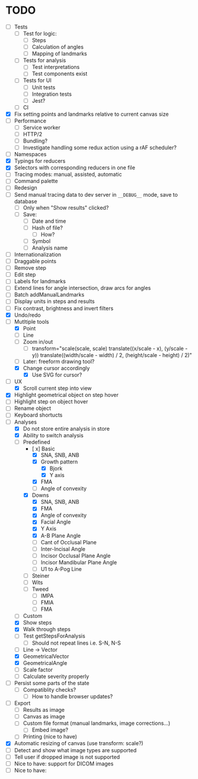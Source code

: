 TODO
=======
* [ ] Tests
  * [ ] Test for logic:
    * [ ] Steps
    * [ ] Calculation of angles
    * [ ] Mapping of landmarks
  * [ ] Tests for analysis
    * [ ] Test interpretations
    * [ ] Test components exist
  * [ ] Tests for UI
    * [ ] Unit tests
    * [ ] Integration tests
    * [ ] Jest?
  * [ ] CI
* [x] Fix setting points and landmarks relative to current canvas size
* [ ] Performance
  * [ ] Service worker
  * [ ] HTTP/2
  * [ ] Bundling?
  * [ ] Investigate handling some redux action using a rAF scheduler?
* [ ] Namespaces
* [x] Typings for reducers
* [x] Selectors with corresponding reducers in one file
* [ ] Tracing modes: manual, assisted, automatic
* [ ] Command palette
* [ ] Redesign
* [ ] Send manual tracing data to dev server in `__DEBUG__` mode, save to database
  * [ ] Only when "Show results" clicked?
  * [ ] Save:
    * [ ] Date and time
    * [ ] Hash of file?
      * [ ] How?
    * [ ] Symbol
    * [ ] Analysis name
* [ ] Internationalization
* [ ] Draggable points
* [ ] Remove step
* [ ] Edit step
* [ ] Labels for landmarks
* [ ] Extend lines for angle intersection, draw arcs for angles
* [ ] Batch addManualLandmarks
* [ ] Display units in steps and results
* [ ] Fix contrast, brightness and invert filters
* [x] Undo/redo
* [ ] Mutltiple tools
  * [x] Point
  * [ ] Line
  * [ ] Zoom in/out
    * [ ] transform="scale(scale, scale) translate((x/scale - x), (y/scale - y)) translate((width/scale - width) / 2, (height/scale - height) / 2)"
  * [ ] Later: freeform drawing tool?
  * [x] Change cursor accordingly
    * [x] Use SVG for cursor?
* [ ] UX
  * [x] Scroll current step into view
* [x] Highlight geometrical object on step hover
* [ ] Highlight step on object hover
* [ ] Rename object
* [ ] Keyboard shortucts
* [ ] Analyses
  * [x] Do not store entire analysis in store
  * [x] Ability to switch analysis
  * [ ] Predefined
    * [ x] Basic
      * [x] SNA, SNB, ANB
      * [x] Growth pattern
        * [x] Bjork
        * [x] Y axis
      * [x] FMA
      * [ ] Angle of convexity
    * [x] Downs
      * [x] SNA, SNB, ANB
      * [x] FMA
      * [x] Angle of convexity
      * [x] Facial Angle
      * [x] Y Axis
      * [x] A-B Plane Angle
      * [ ] Cant of Occlusal Plane
      * [ ] Inter-Incisal Angle
      * [ ] Incisor Occlusal Plane Angle
      * [ ] Incisor Mandibular Plane Angle
      * [ ] U1 to A-Pog Line
    * [ ] Steiner
    * [ ] Wits
    * [ ] Tweed
      * [ ] IMPA
      * [ ] FMIA
      * [ ] FMA
  * [ ] Custom
  * [x] Show steps
  * [x] Walk through steps
  * [ ] Test getStepsForAnalysis
    * [ ] Should not repeat lines i.e. S-N, N-S
  * [ ] Line -> Vector
  * [x] GeometricalVector
  * [x] GeometricalAngle
  * [ ] Scale factor
  * [ ] Calculate severity properly
* [ ] Persist some parts of the state
  * [ ] Compatiblity checks?
    * [ ] How to handle browser updates? 
* [ ] Export
  * [ ] Results as image
  * [ ] Canvas as image
  * [ ] Custom file format (manual landmarks, image corrections...)
    * [ ] Embed image?
  * [ ] Printing (nice to have)
* [x] Automatic resizing of canvas (use transform: scale?)
* [ ] Detect and show what image types are supported
* [ ] Tell user if dropped image is not supported
* [ ] Nice to have: support for DICOM images
* [ ] Nice to have: 
